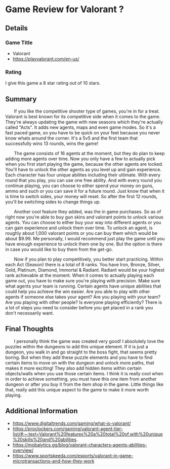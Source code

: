 # Game Review for Valorant ?

## Details

### Game Title 

* Valorant
* https://playvalorant.com/en-us/


### Rating

I give this game a 8 star rating out of 10 stars.

## Summary

  &nbsp;&nbsp;&nbsp;&nbsp;&nbsp;&nbsp; If you like the competitive shooter type of games, you're in for a treat. Valorant is best known for its competitive side when it comes to the game. They're always updating the game with new seasons which they're actually called "Acts". It adds new agents, maps and even game modes. So it's a fast paced game, so you have to be quick on your feet because you never know whats around the corner. It's a 5v5 and the first team that successfully wins 13 rounds, wins the game!
  
  &nbsp;&nbsp;&nbsp;&nbsp;&nbsp;&nbsp; The game consists of  16 agents at the moment, but they do plan to keep adding more agents over time. Now you only have a few to actually pick when you first start playing the game, because the other agents are locked. You'll have to unlock the other agents as you level up and gain experience. Each character has four unique abilites including their ultimate. With every round that you play, you can use one free ability. And with every round you continue playing, you can choose to either spend your money on guns, ammo and such or you can save it for a future round. Just know that when it is time to switch sides, your money will reset. So after the first 12 rounds, you'll be switching sides to change things up.

  &nbsp;&nbsp;&nbsp;&nbsp;&nbsp;&nbsp; Another cool feature they added, was the in game purchases. So as of right now you're able to buy gun skins and valorant points to unlock various agents. You can choose to either buy your way into different agents or you can gain experience and unlock them over time. To unlock an agent, is roughly about 1,000 valorant points or you can buy them which would be about $9.99. Me personally, I would recommend just play the game until you have enough experience to unlock them one by one. But the option is there in case you would like to buy them from the get-go.

  &nbsp;&nbsp;&nbsp;&nbsp;&nbsp;&nbsp; Now if you plan to play competitively, you better start practicing. Within each Act (Season) there is a total of 8 ranks. You have Iron, Bronze, Silver, Gold, Platinum, Diamond, Immortal & Radiant. Radiant would be your highest rank achievable at the moment. When it comes to actually playing each game out, you have to make sure you're playing with precision. Make sure what agents your team is running. Certain agents have unique abilities that could help you achieve the win easier. Are you able to play with other agents if someone else takes your agent? Are you playing with your team? Are you playing with other people? Is everyone playing efficiently? There is a lot of steps you need to consider before you get placed in a rank you don't necessarily want.

## Final Thoughts

&nbsp;&nbsp;&nbsp;&nbsp;&nbsp;&nbsp; I personally think the game was created very good! I absolutely love the puzzles within the dungeons to add this unique element. If it is just a dungeon, you walk in and go straight to the boss fight, that seems pretty boring. But when they add these puzzle elements and you have to find certain items to move on with the dungeon and unlock more paths, that makes it more exciting! They also add hidden items within certain objects/walls when you use those certain items. I think it is really cool when in order to achieve something, you must have this one item from another dungeon or after you buy it from the item shop in the game. Little things like that, really add this unique aspect to the game to make it more worth playing. 


## Additional Information

* https://www.digitaltrends.com/gaming/what-is-valorant/
* https://proclockers.com/gaming/valorant-agent-tier-list/#:~:text=Valorant%20features%20a%20total%20of,with%20unique%20skills%20and%20abilities.
* https://mobalytics.gg/blog/valorant-characters-agents-abilities-overview/
* https://www.sportskeeda.com/esports/valorant-in-game-microtransactions-and-how-they-work


